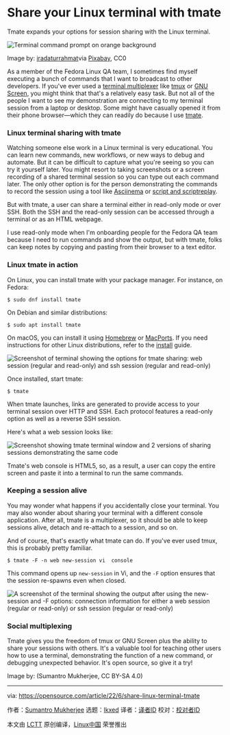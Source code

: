 [#]: subject: "Share your Linux terminal with tmate"
[#]: via: "https://opensource.com/article/22/6/share-linux-terminal-tmate"
[#]: author: "Sumantro Mukherjee https://opensource.com/users/sumantro"
[#]: collector: "lkxed"
[#]: translator: "geekpi"
[#]: reviewer: " "
[#]: publisher: " "
[#]: url: " "

Share your Linux terminal with tmate
======
Tmate expands your options for session sharing with the Linux terminal.

![Terminal command prompt on orange background][1]

Image by: [iradaturrahmat][2]via [Pixabay][3], CC0

As a member of the Fedora Linux QA team, I sometimes find myself executing a bunch of commands that I want to broadcast to other developers. If you've ever used a [terminal multiplexer][4] like [tmux][5] or [GNU Screen][6], you might think that that's a relatively easy task. But not all of the people I want to see my demonstration are connecting to my terminal session from a laptop or desktop. Some might have casually opened it from their phone browser—which they can readily do because I use [tmate][7].

### Linux terminal sharing with tmate

Watching someone else work in a Linux terminal is very educational. You can learn new commands, new workflows, or new ways to debug and automate. But it can be difficult to capture what you're seeing so you can try it yourself later. You might resort to taking screenshots or a screen recording of a shared terminal session so you can type out each command later. The only other option is for the person demonstrating the commands to record the session using a tool like [Asciinema][8] or [script and scriptreplay][9].

But with tmate, a user can share a terminal either in read-only mode or over SSH. Both the SSH and the read-only session can be accessed through a terminal or as an HTML webpage.

I use read-only mode when I'm onboarding people for the Fedora QA team because I need to run commands and show the output, but with tmate, folks can keep notes by copying and pasting from their browser to a text editor.

### Linux tmate in action

On Linux, you can install tmate with your package manager. For instance, on Fedora:

```
$ sudo dnf install tmate
```

On Debian and similar distributions:

```
$ sudo apt install tmate
```

On macOS, you can install it using [Homebrew][10] or [MacPorts][11]. If you need instructions for other Linux distributions, refer to the [install][12] guide.

![Screenshot of terminal showing the options for tmate sharing: web session (regular and read-only) and ssh session (regular and read-only)][13]

Once installed, start tmate:

```
$ tmate
```

When tmate launches, links are generated to provide access to your terminal session over HTTP and SSH. Each protocol features a read-only option as well as a reverse SSH session.

Here's what a web session looks like:

![Screenshot showing tmate terminal window and 2 versions of sharing sessions demonstrating the same code][14]

Tmate's web console is HTML5, so, as a result, a user can copy the entire screen and paste it into a terminal to run the same commands.

### Keeping a session alive

You may wonder what happens if you accidentally close your terminal. You may also wonder about sharing your terminal with a different console application. After all, tmate is a multiplexer, so it should be able to keep sessions alive, detach and re-attach to a session, and so on.

And of course, that's exactly what tmate can do. If you've ever used tmux, this is probably pretty familiar.

```
$ tmate -F -n web new-session vi  console
```

This command opens up `new-session` in Vi, and the `-F` option ensures that the session re-spawns even when closed.

![A screenshot of the terminal showing the output after using the new-session and -F options: connection information for either a web session (regular or read-only) or ssh session (regular or read-only)][15]

### Social multiplexing

Tmate gives you the freedom of tmux or GNU Screen plus the ability to share your sessions with others. It's a valuable tool for teaching other users how to use a terminal, demonstrating the function of a new command, or debugging unexpected behavior. It's open source, so give it a try!

Image by: (Sumantro Mukherjee, CC BY-SA 4.0)

--------------------------------------------------------------------------------

via: https://opensource.com/article/22/6/share-linux-terminal-tmate

作者：[Sumantro Mukherjee][a]
选题：[lkxed][b]
译者：[译者ID](https://github.com/译者ID)
校对：[校对者ID](https://github.com/校对者ID)

本文由 [LCTT](https://github.com/LCTT/TranslateProject) 原创编译，[Linux中国](https://linux.cn/) 荣誉推出

[a]: https://opensource.com/users/sumantro
[b]: https://github.com/lkxed
[1]: https://opensource.com/sites/default/files/lead-images/terminal_command_linux_desktop_code.jpg
[2]: https://pixabay.com/en/users/iradaturrahmat-3964359/
[3]: https://pixabay.com/en/ubuntu-computer-program-interface-3145957/
[4]: https://opensource.com/article/21/5/linux-terminal-multiplexer
[5]: https://opensource.com/downloads/tmux-cheat-sheet
[6]: https://opensource.com/article/17/3/introduction-gnu-screen
[7]: https://tmate.io/
[8]: https://opensource.com/article/22/1/record-your-terminal-session-asciinema
[9]: https://www.redhat.com/sysadmin/record-terminal-script-scriptreplay
[10]: https://opensource.com/article/20/6/homebrew-mac
[11]: https://opensource.com/article/20/11/macports
[12]: https://tmate.io/
[13]: https://opensource.com/sites/default/files/2022-06/install%20tmate_0.png
[14]: https://opensource.com/sites/default/files/2022-06/tmate%20web%20session.png
[15]: https://opensource.com/sites/default/files/2022-06/tmate%20keeping%20session%20alive.png
